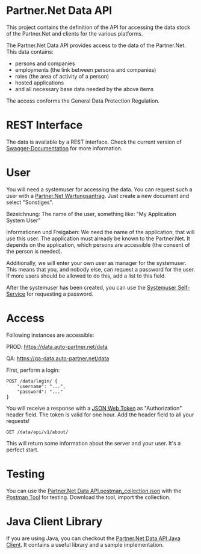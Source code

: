 # Partner.&#78;et Data API

This project contains the definition of the API for accessing the data stock of the Partner.&#78;et and clients for the various platforms.

The Partner.&#78;et Data API provides access to the data of the Partner.&#78;et. This data contains:

* persons and companies
* employments (the link between persons and companies)
* roles (the area of activity of a person)
* hosted applications
* and all necessary base data needed by the above items

The access conforms the General Data Protection Regulation.

# REST Interface

The data is available by a REST interface. Check the current version of [Swagger-Documentation](https://data.auto-partner.net/data/swagger-ui.html) for more information.

# User

You will need a systemuser for accessing the data. You can request such a user with a [Partner.Net Wartungsantrag](https://www.auto-partner.net/portal/at/thirdparty?directlink=MN_MAINT_PROP). Just create a new document and select "Sonstiges".

Bezeichnung: The name of the user, something like: "My Application System User"

Informationen und Freigaben: We need the name of the application, that will use this user. The application must already be known to the Partner.&#78;et. It depends on the application, which persons are accessible (the consent of the person is needed).

Additionally, we will enter your own user as manager for the systemuser. This means that you, and nobody else, can request a password for the user. If more users should be allowed to do this, add a list to this field.

After the systemuser has been created, you can use the [Systemuser Self-Service](https://www.auto-partner.net/portal/at/thirdparty?directlink=MN_SYSTEMU_SELF) for requesting a password.

# Access

Following instances are accessible:

PROD: https://data.auto-partner.net/data

QA: https://qa-data.auto-partner.net/data

First, perform a login:

```
POST /data/login/ {
	"username": "...",
	"password": "..."
}
```

You will receive a response with a [JSON Web Token](https://jwt.io/) as "Authorization" header field. The token is valid for one hour. Add the header field to all your requests!

```
GET /data/api/v1/about/
```

This will return some information about the server and your user. It's a perfect start.

# Testing

You can use the [Partner.&#78;et Data API.postman_collection.json](https://raw.githubusercontent.com/porscheinformatik/pnet-data-api/master/src/postman/Partner.Net%20Data%20API.postman_collection.json) with the [Postman Tool](https://www.getpostman.com/) for testing. Download the tool, import the collection.

# Java Client Library

If you are using Java, you can checkout the [Partner.&#78;et Data API Java Client](https://github.com/porscheinformatik/pnet-data-api/tree/master/pnet-data-api-java). It contains a useful library and a sample implementation.

